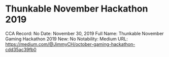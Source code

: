 # Thunkable November Hackathon 2019

CCA Record: No
Date: November 30, 2019
Full Name: Thunkable November Gaming Hackathon 2019
New: No
Notability: Medium
URL: https://medium.com/@JimmyCH/october-gaming-hackathon-cdd35ac39fb0